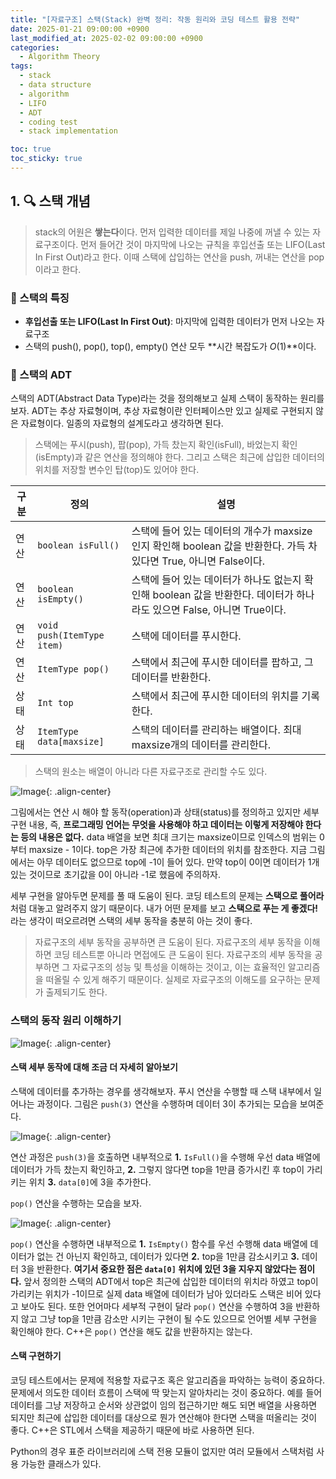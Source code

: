 ```yaml
---
title: "[자료구조] 스택(Stack) 완벽 정리: 작동 원리와 코딩 테스트 활용 전략"
date: 2025-01-21 09:00:00 +0900
last_modified_at: 2025-02-02 09:00:00 +0900
categories:
  - Algorithm Theory
tags:
  - stack
  - data structure
  - algorithm
  - LIFO
  - ADT
  - coding test
  - stack implementation

toc: true
toc_sticky: true
---
```


## 1. 🔍 스택 개념

> stack의 어원은 **쌓는다**이다. 먼저 입력한 데이터를 제일 나중에 꺼낼 수 있는 자료구조이다. 먼저 들어간 것이 마지막에 나오는 규칙을 후입선출 또는 LIFO(Last In First Out)라고 한다. 이때 스택에 삽입하는 연산을 push, 꺼내는 연산을 pop이라고 한다.

### 💯 스택의 특징

- **후입선출 또는 LIFO(Last In First Out)**: 마지막에 입력한 데이터가 먼저 나오는 자료구조
- 스택의 push(), pop(), top(), empty() 연산 모두 **시간 복잡도가 $O(1)$**이다.

### 📝 스택의 ADT

스택의 ADT(Abstract Data Type)라는 것을 정의해보고 실제 스택이 동작하는 원리를 보자. ADT는 추상 자료형이며, 추상 자료형이란 인터페이스만 있고 실제로 구현되지 않은 자료형이다. 일종의 자료형의 설계도라고 생각하면 된다.

> 스택에는 푸시(push), 팝(pop), 가득 찼는지 확인(isFull), 바었는지 확인(isEmpty)과 같은 연산을 정의해야 한다. 그리고 스택은 최근에 삽입한 데이터의 위치를 저장할 변수인 탑(top)도 있어야 한다.

| 구분 | 정의                       | 설명                                                                                                                   |
| ---- | -------------------------- | ---------------------------------------------------------------------------------------------------------------------- |
| 연산 | `boolean isFull()`         | 스택에 들어 있는 데이터의 개수가 maxsize인지 확인해 boolean 값을 반환한다. 가득 차 있다면 True, 아니면 False이다.      |
| 연산 | `boolean isEmpty()`        | 스택에 들어 있는 데이터가 하나도 없는지 확인해 boolean 값을 반환한다. 데이터가 하나라도 있으면 False, 아니면 True이다. |
| 연산 | `void push(ItemType item)` | 스택에 데이터를 푸시한다.                                                                                              |
| 연산 | `ItemType pop()`           | 스택에서 최근에 푸시한 데이터를 팝하고, 그 데이터를 반환한다.                                                          |
| 상태 | `Int top`                  | 스택에서 최근에 푸시한 데이터의 위치를 기록한다.                                                                       |
| 상태 | `ItemType data[maxsize]`   | 스택의 데이터를 관리하는 배열이다. 최대 maxsize개의 데이터를 관리한다.                                                 |

> 스택의 원소는 배열이 아니라 다른 자료구조로 관리할 수도 있다.

![Image](https://github.com/user-attachments/assets/7171fc15-832a-402e-8f01-4efef26d32ee){: .align-center}

그림에서는 연산 시 해야 할 동작(operation)과 상태(status)를 정의하고 있지만 세부 구현 내용, 즉, **프로그래밍 언어는 무엇을 사용해야 하고 데이터는 이렇게 저장해야 한다는 등의 내용은 없다.** data 배열을 보면 최대 크기는 maxsize이므로 인덱스의 범위는 0부터 maxsize - 1이다. top은 가장 최근에 추가한 데이터의 위치를 참조한다. 지금 그림에서는 아무 데이터도 없으므로 top에 -1이 들어 있다. 만약 top이 0이면 데이터가 1개 있는 것이므로 초기값을 0이 아니라 -1로 했음에 주의하자.

세부 구현을 알아두면 문제를 풀 때 도움이 된다. 코딩 테스트의 문제는 **스택으로 풀어라**처럼 대놓고 알려주지 않기 때문이다. 내가 어떤 문제를 보고 **스택으로 푸는 게 좋겠다!** 라는 생각이 떠오르려면 스택의 세부 동작을 충분히 아는 것이 좋다.

> 자료구조의 세부 동작을 공부하면 큰 도움이 된다.
> 자료구조의 세부 동작을 이해하면 코딩 테스트뿐 아니라 면접에도 큰 도움이 된다. 자료구조의 세부 동작을 공부하면 그 자료구조의 성능 및 특성을 이해하는 것이고, 이는 효율적인 알고리즘을 떠올릴 수 있게 해주기 때문이다. 실제로 자료구조의 이해도를 요구하는 문제가 출제되기도 한다.

### 스택의 동작 원리 이해하기

![Image](https://github.com/user-attachments/assets/466823b8-8e99-4def-9caa-5107ffe46af9){: .align-center}

#### 스택 세부 동작에 대해 조금 더 자세히 알아보기

스택에 데이터를 추가하는 경우를 생각해보자. 푸시 연산을 수행할 때 스택 내부에서 일어나는 과정이다. 그림은 `push(3)` 연산을 수행하며 데이터 3이 추가되는 모습을 보여준다.

![Image](https://github.com/user-attachments/assets/18041b85-d78d-4f23-9597-ba04fd054a0d){: .align-center}

연산 과정은 `push(3)`을 호출하면 내부적으로 **1.** `IsFull()`을 수행해 우선 data 배열에 데이터가 가득 찼는지 확인하고, **2.** 그렇지 않다면 top을 1만큼 증가시킨 후 top이 가리키는 위치 **3.** `data[0]`에 3을 추가한다.

`pop()` 연산을 수행하는 모습을 보자.

![Image](https://github.com/user-attachments/assets/e991b69b-ce66-4111-8062-30dcef555c4b){: .align-center}

`pop()` 연산을 수행하면 내부적으로 **1.** `IsEmpty()` 함수를 우선 수행해 data 배열에 데이터가 없는 건 아닌지 확인하고, 데이터가 있다면 **2.** top을 1만큼 감소시키고 **3.** 데이터 3을 반환한다. **여기서 중요한 점은 `data[0]` 위치에 있던 3을 지우지 않았다는 점이다.** 앞서 정의한 스택의 ADT에서 top은 최근에 삽입한 데이터의 위치라 하였고 top이 가리키는 위치가 -1이므로 실제 data 배열에 데이터가 남아 있더라도 스택은 비어 있다고 보아도 된다. 또한 언어마다 세부적 구현이 달라 `pop()` 연산을 수행하여 3을 반환하지 않고 그냥 top을 1만큼 감소만 시키는 구현이 될 수도 있으므로 언어별 세부 구현을 확인해야 한다. C++은 `pop()` 연산을 해도 값을 반환하지는 않는다.

#### 스택 구현하기

코딩 테스트에서는 문제에 적용할 자료구조 혹은 알고리즘을 파악하는 능력이 중요하다. 문제에서 의도한 데이터 흐름이 스택에 딱 맞는지 알아차리는 것이 중요하다. 예를 들어 데이터를 그냥 저장하고 순서와 상관없이 임의 접근하기만 해도 되면 배열을 사용하면 되지만 최근에 삽입한 데이터를 대상으로 뭔가 연산해야 한다면 스택을 떠올리는 것이 좋다. C++은 STL에서 스택을 제공하기 때문에 바로 사용하면 된다.

Python의 경우 표준 라이브러리에 스택 전용 모듈이 없지만 여러 모듈에서 스택처럼 사용 가능한 클래스가 있다.
